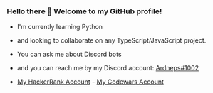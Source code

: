### Hello there 👋 Welcome to my GitHub profile!

- I'm currently learning Python
- and looking to collaborate on any TypeScript/JavaScript project.
- You can ask me about Discord bots
- and you can reach me by my Discord account: [Ardneps#1002](https://discord.com/users/398138493240475648)

- [My HackerRank Account](https://www.hackerrank.com/ardneps) - [My Codewars Account](https://www.codewars.com/users/ardneps)
